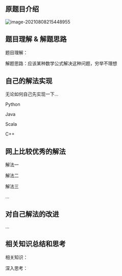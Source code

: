 ## **原题目介绍**

![image-20210808215448955](C:\Users\admin\AppData\Roaming\Typora\typora-user-images\image-20210808215448955.png)

## 题目理解 & 解题思路

题目理解：

解题思路：应该某种数学公式解决这种问题，穷举不理想

##  自己的解法实现

无论如何自己先实现一下…

Python

Java

Scala

C++

 

##  网上比较优秀的解法

解法一

解法二

解法三

…

 

## 对自己解法的改进

…

 

## 相关知识总结和思考

相关知识：

深入思考：